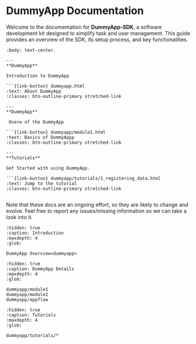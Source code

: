 # DummyApp Documentation


Welcome to the documentation for **DummyApp-SDK**, a software development kit designed to simplify task and user management. 
This guide provides an overview of the SDK, its setup process, and key functionalities.


````{panels}
:body: text-center.

---
**DummyApp**

Introduction to DummyApp

```{link-button} dummyapp.html
:text: About DummyApp
:classes: btn-outline-primary stretched-link

---
**DummyApp**

 Overw of the DummyApp

```{link-button} dummyapp/module1.html
:text: Basics of DummyAppp
:classes: btn-outline-primary stretched-link

---
**Tutorials**

Get Started with using DummyApp.

```{link-button} dummyapp/tutorials/1_registering_data.html
:text: Jump to the tutorial
:classes: btn-outline-primary stretched-link


````

Note that these docs are an ongoing effort, so they are likely to change and evolve.
Feel free to report any issues/missing information so we can take a look into it.

```{toctree}
:hidden: true
:caption: Introduction
:maxdepth: 4
:glob:

DummyApp Overview<dummyapp>
```


```{toctree}
:hidden: true
:caption: DummyApp Details
:maxdepth: 4
:glob:

dummyapp/module1
dummyapp/module2
dummyapp/appflow

```

```{toctree}
:hidden: true
:caption: Tutorials
:maxdepth: 4
:glob:

dummyapp/tutorials/*

```
